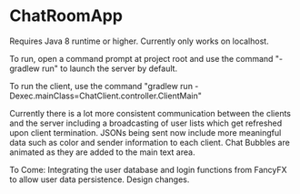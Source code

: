# ChatRoomApp

Requires Java 8 runtime or higher.
Currently only works on localhost.

To run, open a command prompt at project root and use the command "-gradlew run" to launch the server by default.

To run the client, use the command "gradlew run -Dexec.mainClass=ChatClient.controller.ClientMain"

Currently there is a lot more consistent communication between the clients and the server including a broadcasting of user lists which get refreshed upon client termination.
JSONs being sent now include more meaningful data such as color and sender information to each client. 
Chat Bubbles are animated as they are added to the main text area. 

To Come:
Integrating the user database and login functions from FancyFX to allow user data persistence.
Design changes.
